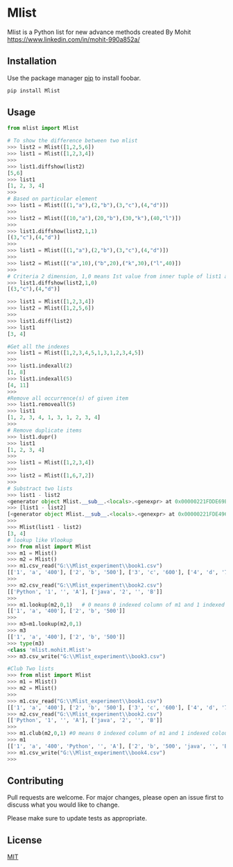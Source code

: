 # Mlist
Mlist is a Python list for new advance  methods created By Mohit
https://www.linkedin.com/in/mohit-990a852a/

## Installation

Use the package manager [pip](https://pip.pypa.io/en/stable/) to install foobar.

```bash
pip install Mlist
```

## Usage

```python
from mlist import Mlist 

# To show the difference between two mlist 
>>> list2 = Mlist([1,2,5,6])
>>> list1 = Mlist([1,2,3,4])
>>>
>>> list1.diffshow(list2)
[5,6]
>>> list1
[1, 2, 3, 4]
>>>
# Based on particular element 
>>> list1 = Mlist([(1,"a"),(2,"b"),(3,"c"),(4,"d")])
>>>
>>> list2 = Mlist([(10,"a"),(20,"b"),(30,"k"),(40,"l")])
>>>
>>> list1.diffshow(list2,1,1)
[(3,"c"),(4,"d")]
>>>
>>> list1 = Mlist([(1,"a"),(2,"b"),(3,"c"),(4,"d")])
>>>
>>> list2 = Mlist([("a",10),("b",20),("k",30),("l",40)])
>>>
# Criteria 2 dimension, 1,0 means Ist value from inner tuple of list1 and 0th value from inner tuple of list2
>>> list1.diffshow(list2,1,0)
[(3,"c"),(4,"d")]

>>> list1 = Mlist([1,2,3,4])
>>> list2 = Mlist([1,2,5,6])
>>>
>>> list1.diff(list2)
>>> list1
[3, 4]

#Get all the indexes
>>> list1 = Mlist([1,2,3,4,5,1,3,1,2,3,4,5])
>>>
>>> list1.indexall(2)
[1, 8]
>>> list1.indexall(5)
[4, 11]
>>>
#Remove all occurrence(s) of given item
>>> list1.removeall(5)
>>> list1
[1, 2, 3, 4, 1, 3, 1, 2, 3, 4]
>>>
# Remove duplicate items
>>> list1.dupr()
>>> list1
[1, 2, 3, 4]
>>>
>>> list1 = Mlist([1,2,3,4])
>>>
>>> list2 = Mlist([1,6,7,2])
>>>
# Substract two lists
>>> list1 - list2
<generator object Mlist.__sub__.<locals>.<genexpr> at 0x00000221FDDE69E0>
>>> [list1 - list2]
[<generator object Mlist.__sub__.<locals>.<genexpr> at 0x00000221FDE49660>]
>>>
>>> Mlist(list1 - list2)
[3, 4]
# lookup like Vlookup
>>> from mlist import Mlist
>>> m1 = Mlist()
>>> m2 = Mlist()
>>> m1.csv_read("G:\\Mlist_experiment\\book1.csv")
[['1', 'a', '400'], ['2', 'b', '500'], ['3', 'c', '600'], ['4', 'd', '700']]
>>>
>>> m2.csv_read("G:\\Mlist_experiment\\book2.csv")
[['Python', '1', '', 'A'], ['java', '2', '', 'B']]
>>>
>>> m1.lookup(m2,0,1)   # 0 means 0 indexed column of m1 and 1 indexed coloum of m2
[['1', 'a', '400'], ['2', 'b', '500']]
>>>
>>> m3=m1.lookup(m2,0,1)
>>> m3
[['1', 'a', '400'], ['2', 'b', '500']]
>>> type(m3)
<class 'mlist.mohit.Mlist'>
>>> m3.csv_write("G:\\Mlist_experiment\\book3.csv")

#Club Two lists 
>>> from mlist import Mlist
>>> m1 = Mlist()
>>> m2 = Mlist()
>>>
>>> m1.csv_read("G:\\Mlist_experiment\\book1.csv") 
[['1', 'a', '400'], ['2', 'b', '500'], ['3', 'c', '600'], ['4', 'd', '700']]
>>> m2.csv_read("G:\\Mlist_experiment\\book2.csv")
[['Python', '1', '', 'A'], ['java', '2', '', 'B']]
>>>
>>> m1.club(m2,0,1) #0 means 0 indexed column of m1 and 1 indexed coloum of m2
>>> m1
[['1', 'a', '400', 'Python', '', 'A'], ['2', 'b', '500', 'java', '', 'B'], ['3', 'c', '600'], ['4', 'd', '700']]
>>> m1.csv_write("G:\\Mlist_experiment\\book4.csv")
>>>

```
## Contributing
Pull requests are welcome. For major changes, please open an issue first to discuss what you would like to change.

Please make sure to update tests as appropriate.

## License
[MIT](https://choosealicense.com/licenses/mit/)
